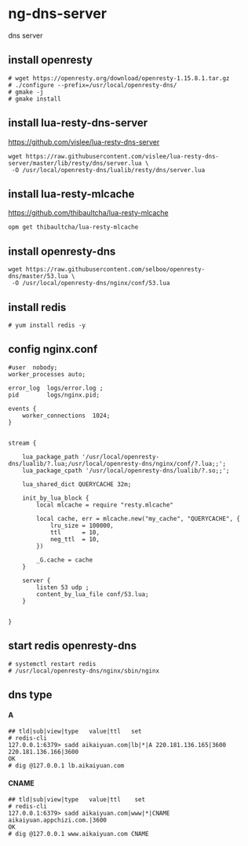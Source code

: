 # ng-dns-server

dns server

## install openresty

```
# wget https://openresty.org/download/openresty-1.15.8.1.tar.gz
# ./configure --prefix=/usr/local/openresty-dns/
# gmake -j
# gmake install
```

## install lua-resty-dns-server

https://github.com/vislee/lua-resty-dns-server

```
wget https://raw.githubusercontent.com/vislee/lua-resty-dns-server/master/lib/resty/dns/server.lua \
 -O /usr/local/openresty-dns/lualib/resty/dns/server.lua
```

## install lua-resty-mlcache

https://github.com/thibaultcha/lua-resty-mlcache

```
opm get thibaultcha/lua-resty-mlcache
```

## install openresty-dns

```
wget https://raw.githubusercontent.com/selboo/openresty-dns/master/53.lua \
 -O /usr/local/openresty-dns/nginx/conf/53.lua
```

## install redis

```
# yum install redis -y
```

## config nginx.conf

```
#user  nobody;
worker_processes auto;

error_log  logs/error.log ;
pid        logs/nginx.pid;

events {
    worker_connections  1024;
}


stream {

    lua_package_path '/usr/local/openresty-dns/lualib/?.lua;/usr/local/openresty-dns/nginx/conf/?.lua;;';
    lua_package_cpath '/usr/local/openresty-dns/lualib/?.so;;';

    lua_shared_dict QUERYCACHE 32m;

    init_by_lua_block {
        local mlcache = require "resty.mlcache"

        local cache, err = mlcache.new("my_cache", "QUERYCACHE", {
            lru_size = 100000,
            ttl      = 10,
            neg_ttl  = 10,
        })

        _G.cache = cache
    }

    server {
        listen 53 udp ;
        content_by_lua_file conf/53.lua;
    }


}
```

## start redis openresty-dns

```
# systemctl restart redis
# /usr/local/openresty-dns/nginx/sbin/nginx
```

## dns type

#### A

```
## tld|sub|view|type   value|ttl   set
# redis-cli
127.0.0.1:6379> sadd aikaiyuan.com|lb|*|A 220.181.136.165|3600 220.181.136.166|3600
OK
# dig @127.0.0.1 lb.aikaiyuan.com
```

#### CNAME

```
## tld|sub|view|type   value|ttl    set
# redis-cli
127.0.0.1:6379> sadd aikaiyuan.com|www|*|CNAME   aikaiyuan.appchizi.com.|3600
OK
# dig @127.0.0.1 www.aikaiyuan.com CNAME
```
